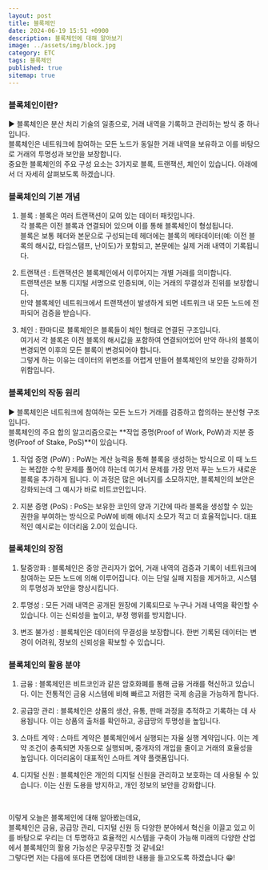 ```yaml
---
layout: post
title: 블록체인
date: 2024-06-19 15:51 +0900
description: 블록체인에 대해 알아보기
image: ../assets/img/block.jpg
category: ETC
tags: 블록체인
published: true
sitemap: true
---
```


### 블록체인이란?

▶ 블록체인은 분산 처리 기술의 일종으로, 거래 내역을 기록하고 관리하는 방식 중 하나입니다.<br>
블록체인은 네트워크에 참여하는 모든 노드가 동일한 거래 내역을 보유하고 이를 바탕으로 거래의 투명성과 보안을 보장합니다.<br>
중요한 블록체인의 주요 구성 요소는 3가지로 블록, 트랜잭션, 체인이 있습니다. 아래에서 더 자세히 살펴보도록 하겠습니다.

### 블록체인의 기본 개념

1. 블록
: 블록은 여러 트랜잭션이 모여 있는 데이터 패킷입니다.<br>
각 블록은 이전 블록과 연결되어 있으며 이를 통해 블록체인이 형성됩니다.<br>
블록은 보통 헤더와 본문으로 구성되는데 헤더에는 블록의 메타데이터(예: 이전 블록의 해시값, 타임스탬프, 난이도)가 포함되고, 본문에는 실제 거래 내역이 기록됩니다.

2. 트랜잭션
: 트랜잭션은 블록체인에서 이루어지는 개별 거래를 의미합니다.<br>
트랜잭션은 보통 디지털 서명으로 인증되며, 이는 거래의 무결성과 진위를 보장합니다.<br>
만약 블록체인 네트워크에서 트랜잭션이 발생하게 되면 네트워크 내 모든 노드에 전파되어 검증을 받습니다.

3. 체인
: 한마디로 블록체인은 블록들이 체인 형태로 연결된 구조입니다.<br>
여기서 각 블록은 이전 블록의 해시값을 포함하여 연결되어있어 만약 하나의 블록이 변경되면 이후의 모든 블록이 변경되어야 합니다.<br>
그렇게 하는 이유는 데이터의 위변조를 어렵게 만들어 블록체인의 보안을 강화하기 위함입니다.

### 블록체인의 작동 원리

▶ 블록체인은 네트워크에 참여하는 모든 노드가 거래를 검증하고 합의하는 분산형 구조입니다.<br>
블록체인의 주요 합의 알고리즘으로는 **작업 증명(Proof of Work, PoW)과 지분 증명(Proof of Stake, PoS)**이 있습니다.

1. 작업 증명 (PoW)
: PoW는 계산 능력을 통해 블록을 생성하는 방식으로 이 때 노드는 복잡한 수학 문제를 풀어야 하는데 여기서 문제를 가장 먼저 푸는 노드가 새로운 블록을 추가하게 됩니다. 이 과정은 많은 에너지를 소모하지만, 블록체인의 보안은 강화되는데 그 예시가 바로 비트코인입니다.

2. 지분 증명 (PoS)
: PoS는 보유한 코인의 양과 기간에 따라 블록을 생성할 수 있는 권한을 부여하는 방식으로 PoW에 비해 에너지 소모가 적고 더 효율적입니다. 대표적인 예시로는 이더리움 2.0이 있습니다.

### 블록체인의 장점

1. 탈중앙화
: 블록체인은 중앙 관리자가 없어, 거래 내역의 검증과 기록이 네트워크에 참여하는 모든 노드에 의해 이루어집니다. 이는 단일 실패 지점을 제거하고, 시스템의 투명성과 보안을 향상시킵니다.

2. 투명성
: 모든 거래 내역은 공개된 원장에 기록되므로 누구나 거래 내역을 확인할 수 있습니다. 이는 신뢰성을 높이고, 부정 행위를 방지합니다.

3. 변조 불가성
: 블록체인은 데이터의 무결성을 보장합니다. 한번 기록된 데이터는 변경이 어려워, 정보의 신뢰성을 확보할 수 있습니다.

### 블록체인의 활용 분야

1. 금융
: 블록체인은 비트코인과 같은 암호화폐를 통해 금융 거래를 혁신하고 있습니다. 이는 전통적인 금융 시스템에 비해 빠르고 저렴한 국제 송금을 가능하게 합니다.

2. 공급망 관리
: 블록체인은 상품의 생산, 유통, 판매 과정을 추적하고 기록하는 데 사용됩니다. 이는 상품의 출처를 확인하고, 공급망의 투명성을 높입니다.

3. 스마트 계약
: 스마트 계약은 블록체인에서 실행되는 자율 실행 계약입니다. 이는 계약 조건이 충족되면 자동으로 실행되며, 중개자의 개입을 줄이고 거래의 효율성을 높입니다. 이더리움이 대표적인 스마트 계약 플랫폼입니다.

4. 디지털 신원
: 블록체인은 개인의 디지털 신원을 관리하고 보호하는 데 사용될 수 있습니다. 이는 신원 도용을 방지하고, 개인 정보의 보안을 강화합니다.

<br>

이렇게 오늘은 블록체인에 대해 알아봤는데요,<br>
블록체인은 금융, 공급망 관리, 디지털 신원 등 다양한 분야에서 혁신을 이끌고 있고 이를 바탕으로 우리는 더 투명하고 효율적인 시스템을 구축이 가능해 미래의 다양한 산업에서 블록체인의 활용 가능성은 무궁무진할 것 같네요!<br>
그렇다면 저는 다음에 또다른 면접에 대비한 내용을 들고오도록 하겠습니다 😁!